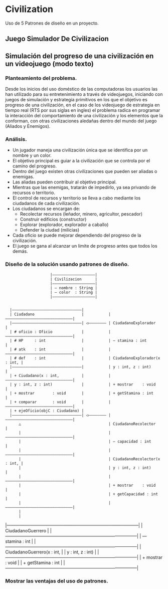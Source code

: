 # Civilization
Uso de 5 Patrones de diseño en un proyecto.

## Juego Simulador De Civilizacion

## Simulación del progreso de una civilización en un videojuego (modo texto)

### Planteamiento del problema.

Desde los inicios del uso doméstico de las computadoras los usuarios las han utilizado para su entretenimiento a través de videojuegos, iniciando con juegos de simulación y estrategia primitivos en los que el objetivo es progreso de una civilización, en el caso de los videojuego de estrategia en tiempo real (RTS por sus siglas en ingles) el problema radica en programar la interacción del comportamiento de una civilización y los elementos que la conforman, con otras civilizaciones aledañas dentro del mundo del juego (Aliados y Enemigos).

### Análisis.

+ Un jugador maneja una civilización única que se identifica por un nombre y un color.
+ El objetivo principal es guiar a la civilización que se controla por el camino del progreso.
+ Dentro del juego existen otras civilizaciones que pueden ser aliadas o enemigas.
+ Las aliadas pueden contribuir al objetivo principal.
+ Mientras que las enemigas, tratarán de impedirlo, ya sea privando de recursos o territorio.
+ El control de recursos y territorio se lleva a cabo mediante los ciudadanos de cada civilización.
+ Los ciudadanos se encargan de:
  - Recolectar recursos (leñador, minero, agricultor, pescador)
  - Construir edificios (constructor)
  - Explorar (explorador, explorador a caballo)
  - Defender la ciudad (milicias)
+ Cada oficio se puede mejorar dependiendo del progreso de la civilización.
+ El juego se gana al alcanzar un límite de progreso antes que todos los demás.

### Diseño de la solución usando patrones de diseño.

                        |———————————————————|                
                        | Civilizacion      | 
                        |———————————————————|
                        | — nombre : String |
                        | — color  : String |
                        |———————————————————|


      |———————————————————————————————|  
      | Ciudadano                     |           |——————————————————————————————|
      |———————————————————————————————| ◁———————— | CiudadanoExplorador          | 
      | # oficio : Oficio             |           |——————————————————————————————|
      | # HP     : int                |           | — stamina : int              |
      | # atk    : int                |           |——————————————————————————————|
      | # def    : int                |           | CiudadanoExplorador(x : int, |
      |———————————————————————————————|           | y : int, z : int)            |
      | + Ciudadano(x : int,          |           |——————————————————————————————| 
      | y : int, z : int)             |           | + mostrar    : void          |
      | + mostrar        : void       |           | + getStamina : int           |
      | + comparar       : void       |           |——————————————————————————————|
      | + ejeOficio(objC : Ciudadano) |
      |———————————————————————————————| ◁———————— |——————————————————————————————| 
          △                                       | CiudadanoRecolector          |
          |                                       |——————————————————————————————|
          |                                       | — capacidad : int            |
          |                                       |——————————————————————————————|
          |                                       | CiudadanoRecolector(x : int, |
          |                                       | y : int, z : int)            |
          |                                       |——————————————————————————————|
          |                                       | + mostrar    : void          |
          |                                       | + getCapacidad : int         |
          |                                       |——————————————————————————————|
          |
          |
|——————————————————————————————|
| CiudadanoGuerrero            |
|——————————————————————————————|
| — stamina : int              |
|——————————————————————————————|
| CiudadanoGuerrero(x : int,   |
| y : int, z : int)            |
|——————————————————————————————|
| + mostrar    : void          |
| + getStamina : int           |
|——————————————————————————————|





### Mostrar las ventajas del uso de patrones.
